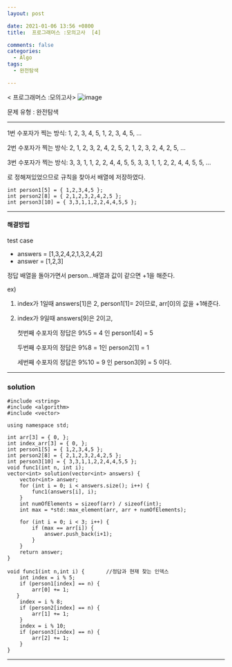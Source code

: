 ```yaml
---
layout: post

date: 2021-01-06 13:56 +0800
title:  프로그래머스 :모의고사  [4]

comments: false
categories: 
  - Algo
tags: 
  - 완전탐색

---
```

< 프로그래머스 :모의고사> 
![image](https://user-images.githubusercontent.com/49177223/104138914-f0a91e80-53ea-11eb-833c-423cd9d5f1c5.png)


문제 유형 : 완전탐색

- - -
1번 수포자가 찍는 방식: 1, 2, 3, 4, 5, 1, 2, 3, 4, 5, ...

2번 수포자가 찍는 방식: 2, 1, 2, 3, 2, 4, 2, 5, 2, 1, 2, 3, 2, 4, 2, 5, ...

3번 수포자가 찍는 방식: 3, 3, 1, 1, 2, 2, 4, 4, 5, 5, 3, 3, 1, 1, 2, 2, 4, 4, 5, 5, ...

로 정해져있었으므로 규칙을 찾아서 배열에 저장하였다. 

```
int person1[5] = { 1,2,3,4,5 };
int person2[8] = { 2,1,2,3,2,4,2,5 };
int person3[10] = { 3,3,1,1,2,2,4,4,5,5 };
```

- - -


#### 해결방법

test case 
-   answers = [1,3,2,4,2,1,3,2,4,2]
-   answer = [1,2,3]

정답 배열을 돌아가면서 person...배열과 값이 같으면 +1을 해준다. 

ex) 
1. index가 1일때 answers[1]은 2, person1[1]= 2이므로,  arr[0]의 값을 +1해준다. 

2. index가 9일때 answers[9]은 2이고, 

    첫번째 수포자의 정답은 9%5 = 4 인 person1[4] = 5

    두번째 수포자의 정답은 9%8 = 1인 person2[1] = 1

    세번째 수포자의 정답은 9%10 = 9 인 person3[9] = 5 이다. 



- - -

### solution
```
#include <string>
#include <algorithm>
#include <vector>

using namespace std;

int arr[3] = { 0, };
int index_arr[3] = { 0, };
int person1[5] = { 1,2,3,4,5 };
int person2[8] = { 2,1,2,3,2,4,2,5 };
int person3[10] = { 3,3,1,1,2,2,4,4,5,5 };
void func1(int n, int i);
vector<int> solution(vector<int> answers) {
    vector<int> answer;
    for (int i = 0; i < answers.size(); i++) {   
        func1(answers[i], i);
    }
    int numOfElements = sizeof(arr) / sizeof(int);
    int max = *std::max_element(arr, arr + numOfElements);

    for (int i = 0; i < 3; i++) {
        if (max == arr[i]) {
            answer.push_back(i+1);
        }
    }
    return answer;
}

void func1(int n,int i) {       //정답과 현재 찾는 인덱스
    int index = i % 5;
    if (person1[index] == n) {
        arr[0] += 1;
   }
    index = i % 8;
    if (person2[index] == n) {
        arr[1] += 1;
    }
    index = i % 10;
    if (person3[index] == n) {
        arr[2] += 1;
    }
}

```
- - -
